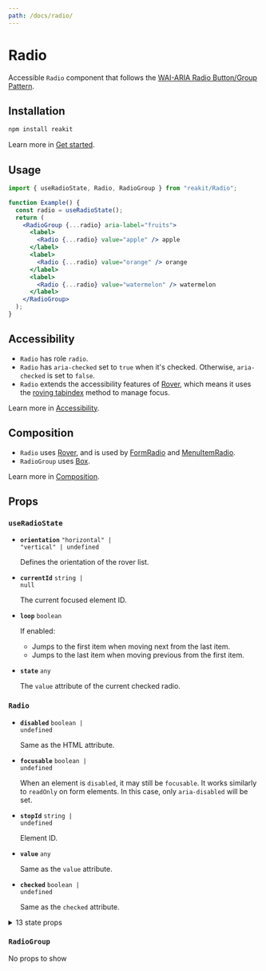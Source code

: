 ```yaml
---
path: /docs/radio/
---
```


# Radio

Accessible `Radio` component that follows the [WAI-ARIA Radio Button/Group Pattern](https://www.w3.org/TR/wai-aria-practices/#radiobutton).

<carbon-ad></carbon-ad>

## Installation

```sh
npm install reakit
```

Learn more in [Get started](/docs/get-started/).

## Usage

```jsx
import { useRadioState, Radio, RadioGroup } from "reakit/Radio";

function Example() {
  const radio = useRadioState();
  return (
    <RadioGroup {...radio} aria-label="fruits">
      <label>
        <Radio {...radio} value="apple" /> apple
      </label>
      <label>
        <Radio {...radio} value="orange" /> orange
      </label>
      <label>
        <Radio {...radio} value="watermelon" /> watermelon
      </label>
    </RadioGroup>
  );
}
```

## Accessibility

- `Radio` has role `radio`.
- `Radio` has `aria-checked` set to `true` when it's checked. Otherwise, `aria-checked` is set to `false`.
- `Radio` extends the accessibility features of [Rover](/docs/rover/), which means it uses the [roving tabindex](https://www.w3.org/TR/wai-aria-practices-1.1/#kbd_roving_tabindex) method to manage focus.

Learn more in [Accessibility](/docs/accessibility/).

## Composition

- `Radio` uses [Rover](/docs/rover/), and is used by [FormRadio](/docs/form/) and [MenuItemRadio](/docs/radio/).
- `RadioGroup` uses [Box](/docs/box/).

Learn more in [Composition](/docs/composition/#props-hooks).

## Props

<!-- Automatically generated -->

### `useRadioState`

- **`orientation`**
  <code>&#34;horizontal&#34; | &#34;vertical&#34; | undefined</code>

  Defines the orientation of the rover list.

- **`currentId`**
  <code>string | null</code>

  The current focused element ID.

- **`loop`**
  <code>boolean</code>

  If enabled:
  - Jumps to the first item when moving next from the last item.
  - Jumps to the last item when moving previous from the first item.

- **`state`**
  <code>any</code>

  The `value` attribute of the current checked radio.

### `Radio`

- **`disabled`**
  <code>boolean | undefined</code>

  Same as the HTML attribute.

- **`focusable`**
  <code>boolean | undefined</code>

  When an element is `disabled`, it may still be `focusable`. It works
similarly to `readOnly` on form elements. In this case, only
`aria-disabled` will be set.

- **`stopId`**
  <code>string | undefined</code>

  Element ID.

- **`value`**
  <code>any</code>

  Same as the `value` attribute.

- **`checked`**
  <code>boolean | undefined</code>

  Same as the `checked` attribute.

<details><summary>13 state props</summary>

> These props are returned by the state hook. You can spread them into this component (`{...state}`) or pass them separately. You can also provide these props from your own state logic.
- **`orientation`**
  <code>&#34;horizontal&#34; | &#34;vertical&#34; | undefined</code>

  Defines the orientation of the rover list.

- **`currentId`**
  <code>string | null</code>

  The current focused element ID.

- **`unstable_moves`** <span title="Experimental">⚠️</span>
  <code>number</code>

  Stores the number of moves that have been made by calling `move`, `next`,
`previous`, `first` or `last`.

- **`stops`**
  <code>Stop[]</code>

  A list of element refs and IDs of the roving items.

- **`register`**
  <code>(id: string, ref: RefObject&#60;HTMLElement&#62;) =&#62; void</code>

  Registers the element ID and ref in the roving tab index list.

- **`unregister`**
  <code>(id: string) =&#62; void</code>

  Unregisters the roving item.

- **`move`**
  <code>(id: string | null) =&#62; void</code>

  Moves focus to a given element ID.

- **`next`**
  <code>() =&#62; void</code>

  Moves focus to the next element.

- **`previous`**
  <code>() =&#62; void</code>

  Moves focus to the previous element.

- **`first`**
  <code>() =&#62; void</code>

  Moves focus to the first element.

- **`last`**
  <code>() =&#62; void</code>

  Moves focus to the last element.

- **`state`**
  <code>any</code>

  The `value` attribute of the current checked radio.

- **`setState`**
  <code>(value: any) =&#62; void</code>

  Sets `state`.

</details>

### `RadioGroup`

No props to show
